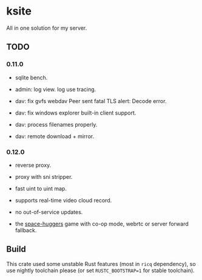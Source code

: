 # ksite

All in one solution for my server.

## TODO

### 0.11.0

- sqlite bench.

- admin: log view. log use tracing.

- dav: fix gvfs webdav Peer sent fatal TLS alert: Decode error.

- dav: fix windows explorer built-in client support.

- dav: process filenames properly.

- dav: remote download + mirror.

### 0.12.0

- reverse proxy.

- proxy with sni stripper.

- fast uint to uint map.

- supports real-time video cloud record.

- no out-of-service updates.

- the [space-huggers](https://github.com/KilledByAPixel/SpaceHuggers) game with co-op mode, webrtc or server forward fallback.

## Build

This crate used some unstable Rust features (most in `ricq` dependency), so use nightly toolchain please (or set `RUSTC_BOOTSTRAP=1` for stable toolchain).
